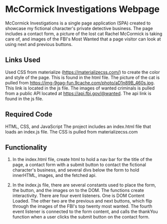 # McCormick Investigations Webpage

McCormick Investigations is a single page application (SPA) created to showcase my fictional character's private detective business. The page includes a contact form, a picture of the lost cat Rachel McCormick is taking care of, and images of the FBI's Most Wanted that a page visitor can look at using next and previous buttons. 

## Links Used

Used CSS from materialize (https://materializecss.com/) to create the color and style of the page. This is found in the html file.
The picture of the cat is pulled from https://img-9gag-fun.9cache.com/photo/aD1n89B_460s.jpg. This link is located in the js file. 
The images of wanted criminals is pulled from a public API located at https://api.fbi.gov/@wanted. The api link is found in the js file.

## Required Code

HTML, CSS, and JavaScript
The project includes an index.html file that loads an index.js file. The CSS is pulled from materializecss.com 

## Functionality
1. In the index.html file, create html to hold a nav bar for the title of the page, a contact form with a submit button to contact the fictional character's business, and several divs below the form to hold innerHTML, images, and the fetched api. 

2. In the index.js file, there are several constants used to place the form, the button, and the images on to the DOM. The functions create interactivity. There are four event listeners. One is DOM Content Loaded. The other two are the previous and next buttons, which flip through the images of the FBI's top twenty most wanted. The fourth event listener is connected to the form content, and calls the thankYou function when a user clicks the submit button on the contact form.
